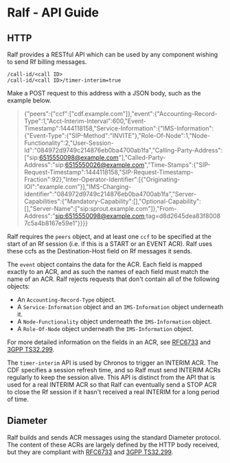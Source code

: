 # Ralf - API Guide

## HTTP

Ralf provides a RESTful API which can be used by any component wishing to send Rf billing messages.

    /call-id/<call ID>
    /call-id/<call ID>/timer-interim=true

Make a POST request to this address with a JSON body, such as the example below.

> {"peers":{"ccf":["cdf.example.com"]},"event":{"Accounting-Record-Type":1,"Acct-Interim-Interval":600,"Event-Timestamp":1444118158,"Service-Information":{"IMS-Information":{"Event-Type":{"SIP-Method":"INVITE"},"Role-Of-Node":1,"Node-Functionality":2,"User-Session-Id":"084972d9749c214876eb0ba4700ab1fa","Calling-Party-Address":["sip:6515550098@example.com"],"Called-Party-Address":"sip:6515550026@example.com","Time-Stamps":{"SIP-Request-Timestamp":1444118158,"SIP-Request-Timestamp-Fraction":92},"Inter-Operator-Identifier":[{"Originating-IOI":"example.com"}],"IMS-Charging-Identifier":"084972d9749c214876eb0ba4700ab1fa","Server-Capabilities":{"Mandatory-Capability":[],"Optional-Capability":[],"Server-Name":["sip:sprout.example.com"]},"From-Address":"<sip:6515550098@example.com>;tag=d8d2645dea83f80087c5a4b8167e59e1"}}}}

Ralf requires the `peers` object, and at least one `ccf` to be specified at the start of an Rf session (i.e. if this is a START or an EVENT ACR). Ralf uses these ccfs as the Destination-Host field on Rf messages it sends.

The `event` object contains the data for the ACR. Each field is mapped exactly to an ACR, and as such the names of each field must match the name of an ACR. Ralf rejects requests that don't contain all of the following objects:
* An `Accounting-Record-Type` object.
* A `Service-Information` object and an `IMS-Information` object underneath it.
* A `Node-Functionality` object underneath the `IMS-Information` object.
* A `Role-Of-Node` object underneath the `IMS-Information` object.

For more detailed information on the fields in an ACR, see [RFC6733](https://tools.ietf.org/html/rfc6733) and [3GPP TS32.299](http://www.3gpp.org/DynaReport/32299.htm).

The `timer-interim` API is used by Chronos to trigger an INTERIM ACR. The CDF specifies a session refresh time, and so Ralf must send INTERIM ACRs regularly to keep the session alive. This API is distinct from the API that is used for a real INTERIM ACR so that Ralf can eventually send a STOP ACR to close the Rf session if it hasn't received a real INTERIM for a long period of time.

## Diameter

Ralf builds and sends ACR messages using the standard Diameter protocol. The content of these ACRs are largely defined by the HTTP body received, but they are compliant with [RFC6733](https://tools.ietf.org/html/rfc6733) and [3GPP TS32.299](http://www.3gpp.org/DynaReport/32299.htm).
